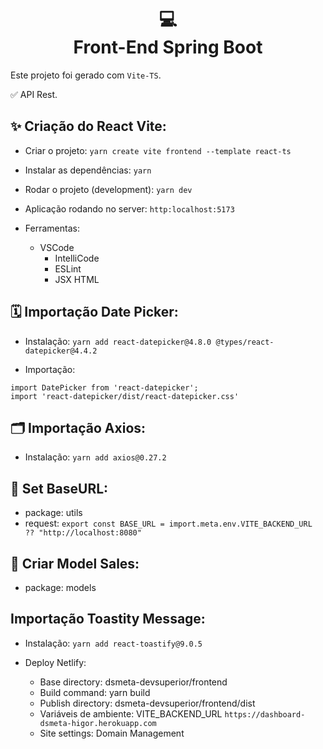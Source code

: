 <h1 align="center">
  💻<br>Front-End Spring Boot
</h1>

Este projeto foi gerado com `Vite-TS`.

✅ API Rest.

## ✨ Criação do React Vite:

- Criar o projeto: `yarn create vite frontend --template react-ts`
- Instalar as dependências: `yarn`
- Rodar o projeto (development): `yarn dev`
- Aplicação rodando no server: `http:localhost:5173`

- Ferramentas:

  - VSCode
    - IntelliCode
    - ESLint
    - JSX HTML

## 🗓️ Importação Date Picker:

- Instalação: `yarn add react-datepicker@4.8.0 @types/react-datepicker@4.4.2`

- Importação:

```
import DatePicker from 'react-datepicker';
import 'react-datepicker/dist/react-datepicker.css'
```

## 🗂️ Importação Axios:

- Instalação: `yarn add axios@0.27.2`

## 🧲 Set BaseURL:

- package: utils
- request: `export const BASE_URL = import.meta.env.VITE_BACKEND_URL ?? "http://localhost:8080"`

## 📜 Criar Model Sales:

- package: models

## Importação Toastity Message:

- Instalação: `yarn add react-toastify@9.0.5`

- Deploy Netlify:
  - Base directory: dsmeta-devsuperior/frontend
  - Build command: yarn build
  - Publish directory: dsmeta-devsuperior/frontend/dist
  - Variáveis de ambiente: VITE_BACKEND_URL `https://dashboard-dsmeta-higor.herokuapp.com`
  - Site settings: Domain Management